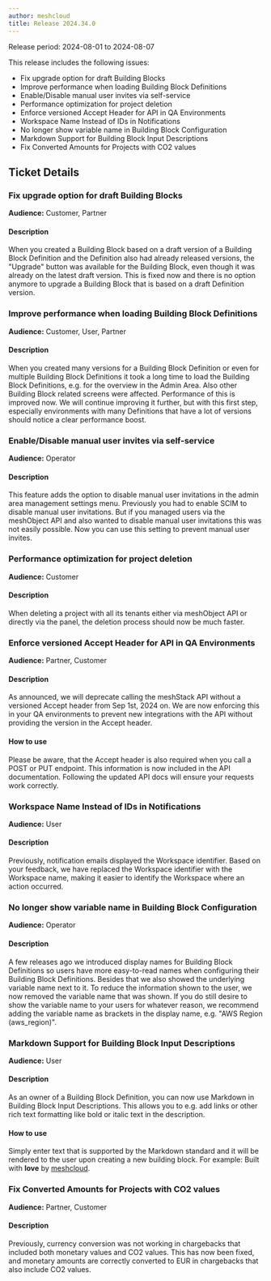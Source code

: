 ```yaml
---
author: meshcloud
title: Release 2024.34.0
---
```


Release period: 2024-08-01 to 2024-08-07

This release includes the following issues:
* Fix upgrade option for draft Building Blocks
* Improve performance when loading Building Block Definitions
* Enable/Disable manual user invites via self-service
* Performance optimization for project deletion
* Enforce versioned Accept Header for API in QA Environments
* Workspace Name Instead of IDs in Notifications
* No longer show variable name in Building Block Configuration
* Markdown Support for Building Block Input Descriptions
* Fix Converted Amounts for Projects with CO2 values
<!--truncate-->

## Ticket Details
### Fix upgrade option for draft Building Blocks
**Audience:** Customer, Partner


#### Description
When you created a Building Block based on a draft version of a Building Block Definition
and the Definition also had already released versions, the "Upgrade" button was available for
the Building Block, even though it was already on the latest draft version. This is fixed now
and there is no option anymore to upgrade a Building Block that is based on a draft Definition
version.

### Improve performance when loading Building Block Definitions
**Audience:** Customer, User, Partner


#### Description
When you created many versions for a Building Block Definition or even for multiple Building
Block Definitions it took a long time to load the Building Block Definitions, e.g. for the
overview in the Admin Area. Also other Building Block related screens were affected. Performance
of this is improved now. We will continue improving it further, but with this first step, especially
environments with many Definitions that have a lot of versions should notice a clear performance boost.

### Enable/Disable manual user invites via self-service
**Audience:** Operator


#### Description
This feature adds the option to disable manual user invitations in the admin area
management settings menu. Previously you had to enable SCIM to disable manual user invitations.
But if you managed users via the meshObject API and also wanted to disable manual user invitations
this was not easily possible. Now you can use this setting to prevent manual user invites.

### Performance optimization for project deletion
**Audience:** Customer


#### Description
When deleting a project with all its tenants either via meshObject API
or directly via the panel, the deletion process should now be much faster.

### Enforce versioned Accept Header for API in QA Environments
**Audience:** Partner, Customer


#### Description
As announced, we will deprecate calling the meshStack API without a versioned Accept
header from Sep 1st, 2024 on. We are now enforcing this in your QA environments to prevent
new integrations with the API without providing the version in the Accept header.

#### How to use
Please be aware, that the Accept header is also required when you call a POST or PUT endpoint. 
This information is now included in the API documentation. Following the updated API docs will 
ensure your requests work correctly.

### Workspace Name Instead of IDs in Notifications
**Audience:** User


#### Description
Previously, notification emails displayed the Workspace 
identifier. Based on your feedback, we have replaced the
Workspace identifier with the Workspace name, making it 
easier to identify the Workspace where an action occurred.

### No longer show variable name in Building Block Configuration
**Audience:** Operator


#### Description
A few releases ago we introduced display names for Building Block Definitions so users have more easy-to-read
names when configuring their Building Block Definitions. Besides that we also showed the underlying variable name
next to it. To reduce the information shown to the user, we now removed the variable name that was shown.
If you do still desire to show the variable name to your users for whatever reason, we recommend adding the 
variable name as brackets in the display name, e.g. "AWS Region (aws_region)".

### Markdown Support for Building Block Input Descriptions
**Audience:** User


#### Description
As an owner of a Building Block Definition, you can now use Markdown in Building Block Input Descriptions. This allows you to e.g. add links
or other rich text formatting like bold or italic text in the description.

#### How to use
Simply enter text that is supported by the Markdown standard and it will be rendered to the user upon creating a new 
building block. For example: Built with **love** by [meshcloud](meshcloud.io).

### Fix Converted Amounts for Projects with CO2 values
**Audience:** Partner, Customer


#### Description
Previously, currency conversion was not working in chargebacks that included
both monetary values and CO2 values. This has now been fixed, and monetary
amounts are correctly converted to EUR in chargebacks that also include CO2
values.

